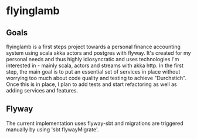 # flyinglamb
## Goals
flyinglamb is a first steps project towards a personal finance accounting system using scala akka actors and postgres with flyway. It's created for my personal needs and thus highly idiosyncratic and uses technologies I'm interested in - mainly scala, actors and streams with akka http. In the first step, the main goal is to put an essential set of services in place without worrying too much about code quality and testing to achieve "Durchstich". Once this is in place, I plan to add tests and start refactoring as well as adding services and features. 
## Flyway
The current implementation uses flyway-sbt and migrations are triggered manually by using 'sbt flywayMigrate'.



